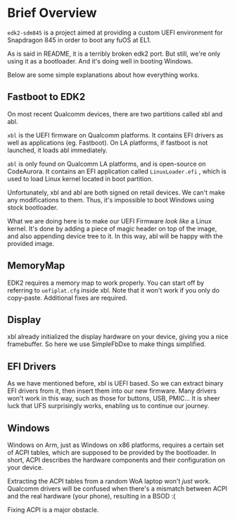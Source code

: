 # Brief Overview

`edk2-sdm845` is a project aimed at providing a custom UEFI environment for Snapdragon 845 in order to boot any fuOS at EL1.

As is said in README, it is a terribly broken edk2 port. But still, we're only using it as a bootloader. And it's doing well in booting Windows.

Below are some simple explanations about how everything works.

## Fastboot to EDK2

On most recent Qualcomm devices, there are two partitions called xbl and abl.

`xbl` is the UEFI firmware on Qualcomm platforms. It contains EFI drivers as well as applications (eg. Fastboot). On LA platforms, if fastboot is not launched, it loads abl immediately.

`abl` is only found on Qualcomm LA platforms, and is open-source on CodeAurora. It contains an EFI application called `LinuxLoader.efi` , which is used to load Linux kernel located in boot partition. 

Unfortunately, xbl and abl are both signed on retail devices. We can't make any modifications to them. Thus, it's impossible to boot Windows using stock bootloader.

What we are doing here is to make our UEFI Firmware *look like* a Linux kernel. It's done by adding a piece of magic header on top of the image, and also appending device tree to it. In this way, abl will be happy with the provided image.

## MemoryMap

EDK2 requires a memory map to work properly. You can start off by referring to `uefiplat.cfg` inside xbl. Note that it won't work if you only do copy-paste. Additional fixes are required.

## Display

xbl already initialized the display hardware on your device, giving you a nice framebuffer. So here we use SimpleFbDxe to make things simplified.

## EFI Drivers

As we have mentioned before, xbl is UEFI based. So we can extract binary EFI drivers from it, then insert them into our new firmware. Many drivers won't work in this way, such as those for buttons, USB, PMIC... It is sheer luck that UFS surprisingly works, enabling us to continue our journey.

## Windows

Windows on Arm, just as Windows on x86 platforms, requires a certain set of ACPI tables, which are supposed to be provided by the bootloader. In short, ACPI describes the hardware components and their configuration on your device.

Extracting the ACPI tables from a random WoA laptop won't *just* work. Qualcomm drivers will be confused when there's a mismatch between ACPI and the real hardware (your phone), resulting in a BSOD :(

Fixing ACPI is a major obstacle.
